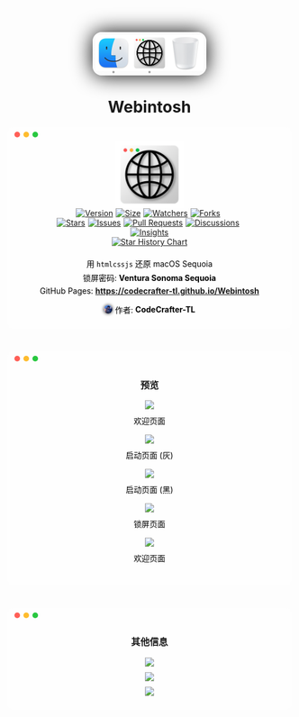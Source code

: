 <style>
    div[window] {
        border-radius: 10px;
        overflow: hidden;
        display: flex;
        flex-direction: column;
        align-items: center;
        justify-content: center;
        position: relative;
        background: #fefefe;
        padding: 24px 12px;
    }

    div[wintools] {
        z-index: 10;
        position: absolute;
        top: 8px;
        left: 12px;
        width: auto;
        height: auto;
        display: inline-flex;
        flex-direction: row;
        justify-content: center;
        align-items: center;
        user-select: none;
        -webkit-user-select: none;
    }

    div[red] {
        cursor: default;
        font-size: 7px;
        display: flex;
        justify-content: center;
        align-items: center;
        width: 10px;
        height: 10px;
        border-radius: 50%;
        background-color: #ff5f57;
        margin-right: 6px;
    }

    div[yellow] {
        cursor: default;
        font-size: 6px;
        display: flex;
        justify-content: center;
        align-items: center;
        width: 10px;
        height: 10px;
        border-radius: 50%;
        background-color: #febc2e;
        margin-right: 6px;
    }

    div[green] {
        cursor: default;
        font-size: 7px;
        display: flex;
        justify-content: center;
        align-items: center;
        width: 10px;
        height: 10px;
        border-radius: 50%;
        background-color: #28c840;
    }

    div[window] p {
        margin: 0;
        color: black;
    }

    div[shields] {
        width: auto;
        height: auto;
        display: flex;
        flex-direction: row;
    }
</style>

<div align="center" style="margin: 15px 0;">
    <div style="width: auto; display: inline-flex; height: auto; align-items: center; justify-content: center;    border-radius: 16px; background: #f6f6f658; backdrop-filter: blur(50px); -webkit-backdrop-filter: blur(50px); border: 0.4px solid rgba(255, 255, 255, 0.2); box-shadow: 0 0 36px #000; padding: 4px; padding-bottom: 3px;">
        <div style="display: flex; flex-direction: column; align-items: center; justify-content: center">
            <img src="assets/images/访达.png" style="width: 64px; height: 64px;" />
            <div style="width: 4px; height: 4px; background: #141414; opacity: 0.4; border-radius: 50%;"></div>
        </div>
        <div style="display: flex; flex-direction: column; align-items: center; justify-content: center">
            <img src="logo.png" style="width: 64px; height: 64px;" />
            <div style="width: 4px; height: 4px; background: #141414; opacity: 0.4; border-radius: 50%;"></div>
        </div>
        <div style="display: flex; flex-direction: column; align-items: center; justify-content: center">
            <img src="assets/images/废纸篓.png" style="width: 64px; height: 64px;" />
            <div style="width: 4px; height: 4px; background: #141414; opacity: 0"></div>
        </div>
    </div>
</div>

<h1 align="center">Webintosh</h1>

<div window>
    <div wintools>
        <div red></div>
        <div yellow></div>
        <div green></div>
    </div>
    <img src="./logo.png" width=120 height=120 />
    <div shields>
        <a href="https://github.com/CodeCrafter-TL/webintosh/releases"><img alt="Version" src="https://img.shields.io/github/v/release/CodeCrafter-TL/webintosh?include_prereleases&logo=github&label=Version" title="Latest Version" style="margin-right: 5px;" /></a>
        <a href="https://github.com/CodeCrafter-TL/webintosh"><img alt="Size" src="https://img.shields.io/github/languages/code-size/CodeCrafter-TL/webintosh?label=Size&logo=github" title="Code Size" style="margin-right: 5px;" /></a>
        <br/>
        <a href="https://github.com/CodeCrafter-TL/webintosh/watchers"><img alt="Watchers" src="https://img.shields.io/github/watchers/CodeCrafter-TL/webintosh?label=Watchers&logo=github&style=flat" title="Watchers" style="margin-right: 5px;" /></a>
        <a href="https://github.com/CodeCrafter-TL/webintosh/forks"><img alt="Forks" src="https://img.shields.io/github/forks/CodeCrafter-TL/webintosh?label=Forks&logo=github&style=flat" title="Forks" style="margin-right: 5px;" /></a>
    </div>
    <div shields>
        <a href="https://github.com/CodeCrafter-TL/webintosh/stargazers"><img alt="Stars" src="https://img.shields.io/github/stars/CodeCrafter-TL/webintosh?label=Stars&color=gold&logo=github&style=flat" title="Stars" style="margin-right: 5px;" /></a>
        <a href="https://github.com/CodeCrafter-TL/webintosh/issues"><img alt="Issues" src="https://img.shields.io/github/issues/CodeCrafter-TL/webintosh?label=Issues&logo=github" title="Issues" style="margin-right: 5px;" /></a>
        <a href="https://github.com/CodeCrafter-TL/webintosh/pulls"><img alt="Pull Requests" src="https://img.shields.io/github/issues-pr/CodeCrafter-TL/webintosh?label=Pull%20Requests&logo=github" title="Pull Requests" style="margin-right: 5px;" /></a>
        <a href="https://github.com/CodeCrafter-TL/webintosh/discussions"><img alt="Discussions" src="https://img.shields.io/github/discussions/CodeCrafter-TL/webintosh?label=Discussions&logo=github" title="Discussions" style="margin-right: 5px;" /></a>
    </div>
    <a href="https://github.com/CodeCrafter-TL/webintosh/pulse"><img alt="Insights" src="https://repobeats.axiom.co/api/embed/e840ba982601bced2bae800c035816f2cc8b8ffb.svg" /></a>
    <a href="https://star-history.com/#CodeCrafter-TL/webintosh&Date">
        <picture>
            <source media="(prefers-color-scheme: dark)" srcset="https://api.star-history.com/svg?repos=CodeCrafter-TL/webintosh&type=Date&theme=dark" />
            <source media="(prefers-color-scheme: light)" srcset="https://api.star-history.com/svg?repos=CodeCrafter-TL/webintosh&type=Date" />
            <img alt="Star History Chart" src="https://api.star-history.com/svg?repos=CodeCrafter-TL/webintosh&type=Date" />
        </picture>
    </a>
    <p style="margin-top: 20px;">用 <code>html</code><code>css</code><code>js</code> 还原 macOS Sequoia</p>
    <p style="margin-top: 5px;">锁屏密码: <strong>Ventura Sonoma Sequoia</strong></p>
    <p style="margin-top: 5px;">GitHub Pages: <a href="https://codecrafter-tl.github.io/Webintosh"><strong>https://codecrafter-tl.github.io/Webintosh</strong></a></p>
    <p style="margin-top: 15px; display: inline-flex; align-items: center;"><img src="./readme/account.jpeg" style="width: 15px; height: 15px; border-radius: 15px; box-shadow: 0 0 5px 1px #0009; margin-right: 5px;" /><span style="margin-right: 4px;">作者:</span><strong>CodeCrafter-TL</strong></p>
</div>

<div window style="margin-top: 40px;">
    <div wintools>
        <div red></div>
        <div yellow></div>
        <div green></div>
    </div>
    <h3>预览</h3>
    <img src="./readme/welcome.png" />
    <p style="margin: 10px 0 15px 0;">欢迎页面</p>
    <img src="./readme/boot-gray.png" />
    <p style="margin: 10px 0 15px 0;">启动页面 (灰)</p>
    <img src="./readme/boot-black.png" />
    <p style="margin: 10px 0 15px 0;">启动页面 (黑)</p>
    <img src="./readme/lockscreen.png" />
    <p style="margin: 10px 0 15px 0;">锁屏页面</p>
    <img src="./readme/desktop.png" />
    <p style="margin: 10px 0 15px 0;">欢迎页面</p>
</div>

<div window style="margin-top: 40px;">
    <div wintools>
        <div red></div>
        <div yellow></div>
        <div green></div>
    </div>
    <h3>其他信息</h3>
    <img src="https://img.shields.io/badge/Mail-1825456084@qq.com-blue?logo=qq" />
    <img src="https://img.shields.io/badge/QQ-1825456084-blue?logo=qq" style="margin-top: 10px;" />
    <img src="https://img.shields.io/badge/BiliBili-437436764-pink?logo=bilibili" style="margin-top: 10px;" />
</div>
